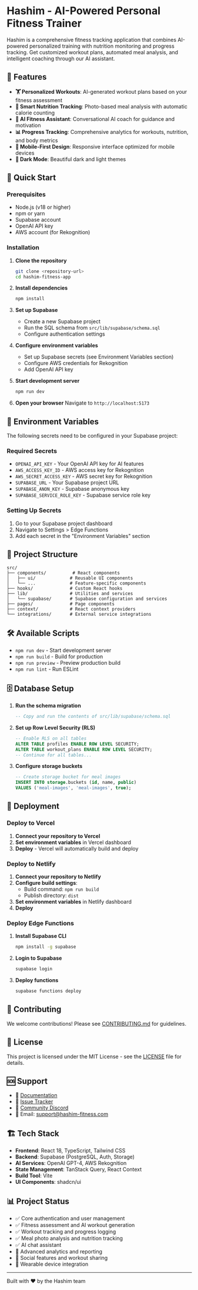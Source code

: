 
# Hashim - AI-Powered Personal Fitness Trainer

Hashim is a comprehensive fitness tracking application that combines AI-powered personalized training with nutrition monitoring and progress tracking. Get customized workout plans, automated meal analysis, and intelligent coaching through our AI assistant.

## 🌟 Features

- **🏋️ Personalized Workouts**: AI-generated workout plans based on your fitness assessment
- **📸 Smart Nutrition Tracking**: Photo-based meal analysis with automatic calorie counting
- **🤖 AI Fitness Assistant**: Conversational AI coach for guidance and motivation
- **📊 Progress Tracking**: Comprehensive analytics for workouts, nutrition, and body metrics
- **📱 Mobile-First Design**: Responsive interface optimized for mobile devices
- **🌙 Dark Mode**: Beautiful dark and light themes

## 🚀 Quick Start

### Prerequisites

- Node.js (v18 or higher)
- npm or yarn
- Supabase account
- OpenAI API key
- AWS account (for Rekognition)

### Installation

1. **Clone the repository**
   ```bash
   git clone <repository-url>
   cd hashim-fitness-app
   ```

2. **Install dependencies**
   ```bash
   npm install
   ```

3. **Set up Supabase**
   - Create a new Supabase project
   - Run the SQL schema from `src/lib/supabase/schema.sql`
   - Configure authentication settings

4. **Configure environment variables**
   - Set up Supabase secrets (see Environment Variables section)
   - Configure AWS credentials for Rekognition
   - Add OpenAI API key

5. **Start development server**
   ```bash
   npm run dev
   ```

6. **Open your browser**
   Navigate to `http://localhost:5173`

## 🔧 Environment Variables

The following secrets need to be configured in your Supabase project:

### Required Secrets
- `OPENAI_API_KEY` - Your OpenAI API key for AI features
- `AWS_ACCESS_KEY_ID` - AWS access key for Rekognition
- `AWS_SECRET_ACCESS_KEY` - AWS secret key for Rekognition
- `SUPABASE_URL` - Your Supabase project URL
- `SUPABASE_ANON_KEY` - Supabase anonymous key
- `SUPABASE_SERVICE_ROLE_KEY` - Supabase service role key

### Setting Up Secrets

1. Go to your Supabase project dashboard
2. Navigate to Settings > Edge Functions
3. Add each secret in the "Environment Variables" section

## 📁 Project Structure

```
src/
├── components/          # React components
│   ├── ui/             # Reusable UI components
│   └── ...             # Feature-specific components
├── hooks/              # Custom React hooks
├── lib/                # Utilities and services
│   └── supabase/       # Supabase configuration and services
├── pages/              # Page components
├── context/            # React context providers
└── integrations/       # External service integrations
```

## 🛠️ Available Scripts

- `npm run dev` - Start development server
- `npm run build` - Build for production
- `npm run preview` - Preview production build
- `npm run lint` - Run ESLint

## 🗄️ Database Setup

1. **Run the schema migration**
   ```sql
   -- Copy and run the contents of src/lib/supabase/schema.sql
   ```

2. **Set up Row Level Security (RLS)**
   ```sql
   -- Enable RLS on all tables
   ALTER TABLE profiles ENABLE ROW LEVEL SECURITY;
   ALTER TABLE workout_plans ENABLE ROW LEVEL SECURITY;
   -- Continue for all tables...
   ```

3. **Configure storage buckets**
   ```sql
   -- Create storage bucket for meal images
   INSERT INTO storage.buckets (id, name, public)
   VALUES ('meal-images', 'meal-images', true);
   ```

## 🚀 Deployment

### Deploy to Vercel

1. **Connect your repository to Vercel**
2. **Set environment variables** in Vercel dashboard
3. **Deploy** - Vercel will automatically build and deploy

### Deploy to Netlify

1. **Connect your repository to Netlify**
2. **Configure build settings**:
   - Build command: `npm run build`
   - Publish directory: `dist`
3. **Set environment variables** in Netlify dashboard
4. **Deploy**

### Deploy Edge Functions

1. **Install Supabase CLI**
   ```bash
   npm install -g supabase
   ```

2. **Login to Supabase**
   ```bash
   supabase login
   ```

3. **Deploy functions**
   ```bash
   supabase functions deploy
   ```

## 🤝 Contributing

We welcome contributions! Please see [CONTRIBUTING.md](docs/CONTRIBUTING.md) for guidelines.

## 📄 License

This project is licensed under the MIT License - see the [LICENSE](LICENSE) file for details.

## 🆘 Support

- 📖 [Documentation](docs/)
- 🐛 [Issue Tracker](issues/)
- 💬 [Community Discord](#)
- 📧 Email: support@hashim-fitness.com

## 🏗️ Tech Stack

- **Frontend**: React 18, TypeScript, Tailwind CSS
- **Backend**: Supabase (PostgreSQL, Auth, Storage)
- **AI Services**: OpenAI GPT-4, AWS Rekognition
- **State Management**: TanStack Query, React Context
- **Build Tool**: Vite
- **UI Components**: shadcn/ui

## 📊 Project Status

- ✅ Core authentication and user management
- ✅ Fitness assessment and AI workout generation
- ✅ Workout tracking and progress logging
- ✅ Meal photo analysis and nutrition tracking
- ✅ AI chat assistant
- 🚧 Advanced analytics and reporting
- 🚧 Social features and workout sharing
- 🚧 Wearable device integration

---

Built with ❤️ by the Hashim team
